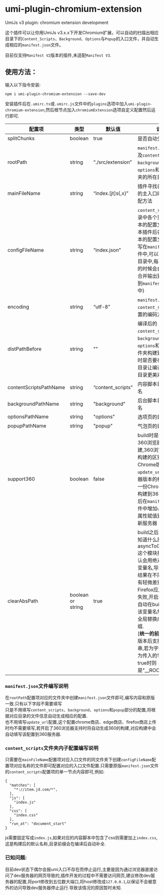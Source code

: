 # umi-plugin-chromium-extension

UmiJs v3 plugin: chromium extension development

这个插件可以让你用UmiJs v3.x.x下开发Chromium扩展，可以自动的扫描出相应目录下的`Content_Scripts`、`Background`、`Options`与`Popup`的入口文件，并自动生成相应的`manifest.json`文件。

目前仅支持`Manifest V2`版本的插件,未适配`Manifest V3`.

## 使用方法：

输入以下指令安装:

```
npm i umi-plugin-chromium-extension --save-dev
```  

安装插件后在`.umirc.ts`或`.umirc.js`文件中的`plugins`选项中加入`umi-plugin-chromium-extension`,然后根节点加入`chromiumExtension`选项自定义配置然后运行即可.

| 配置项                    | 类型                | 默认值              | 说明                                                                                                                                                                                                                  | 版本     |
|------------------------|-------------------|------------------|---------------------------------------------------------------------------------------------------------------------------------------------------------------------------------------------------------------------|--------|
| splitChunks            | boolean           | true             | 是否自动分割代码                                                                                                                                                                                                            | -      |
| rootPath               | string            | “./src/extension” | `manifest.json`文件以及`content_scripts`、`background`、`options`和`popup`文件夹的所在目录                                                                                                                                         | -      |
| mainFileName           | string            | “index.[jt]s{,x}” | 插件寻找各个文件夹的主入口时的正则匹配方法                                                                                                                                                                                               | -      |
| configFileName         | string            | “index.json”     | `content_scripts`子目录中各个页面内容脚本的配置文件名(使用本插件后各个内容脚本的配置文件可以不写在`manifest.json`文件中,可以写在每个子目录中,每次启动编译的时候会自动寻找并合并输出到编译目录到`manifest.json`文件中)                                                                                | -      |
| encoding               | string            | “utf-8”          | `manifest.json`文件和`content_scripts`子配置的编码方式                                                                                                                                                                         | -      |
| distPathBefore         | string            | ""               | 编译后的`content_scripts`、`background`、`options`和`popup`等文件夹构建到输出目录时是否要在包裹一层目录让编译后的输出目录更美观                                                                                                                              | -      |
| contentScriptsPathName | string            | “content_scripts” | 内容脚本目录的目录名                                                                                                                                                                                                          | -      |
| backgroundPathName     | string            | "background"     | 后台脚本目录的目录名                                                                                                                                                                                                          | -      |
| optionsPathName        | string            | "options"        | 选项页的目录名                                                                                                                                                                                                             | -      |
| popupPathName          | string            | "popup"          | 气泡页的目录名                                                                                                                                                                                                             | -      |
| support360             | boolean           | false            | build时是否构建出360浏览器版本的构建,360浏览器版本的构建的区别就是Chrome版本默认`update_url`,360浏览器版本的构建会复制一份Chrome版本的构建到360的目录,然后在`manifest.json`文件中增加`update_url`属性赋值到360的更新服务器                                                                  | 0.0.8  |
| clearAbsPath           | boolean or string | true              | build之后因umijs不知道什么原因asyncToGenerator.js这个模块打包之后默认会用绝对路径作为变量名,导致编译后的结果在不同电脑下会有轻微差别导致在Firefox应用商店审核失败,开启该功能后,将自动在build之后寻找该变量名然后将名称全局替换成统一的前缀.<br/>[__统一的前缀__]:v1.0.3版本后支持传入字符串,若为字符串时,前缀为传入的字符串,若为true时则是"\_\_ROOT__" | v1.0.1 |

### `manifest.json`文件编写说明

在`rootPath`配置项对应的文件夹中创建`manifest.json`文件即可,编写内容和原版一致.只有以下字段不需要填写   
只是不用填写`content_scripts`、`background`、`options`和`popup`部分的配置,将根据对应目录的文件信息自动生成相应的配置.  
也不用填写`update_url`配置,这个配置chrome商店、edge商店、firefox商店上传时均不需要填写,若开启了360浏览器支持时将自动生成360的构建,对应构建中会自动填写该配置到360服务器.

### `content_scripts`文件夹内子配置编写说明

只需要在`mainFileName`配置项对应入口文件的同文件夹下创建`configFileName`配置项对应名称的文件即可配置对应的入口文件配置.只需要原版`manifest.json`文件的`content_scripts`配置项的单一节点内容即可,例如:

```
{
  "matches": [
    "*://item.jd.com/*",
  ],
  "js": [
    "index.js"
  ],
  "css": [
    "index.css"
  ],
  "run_at": "document_start"
}
```

js需要固定写成`index.js`,如果对应的内容脚本中包含了css则需要加上`index.css`,这是构建后的默认名称,目录前缀会在编译后自动补全.

### 已知问题:

目前dev状态下偶尔会报umi入口不存在而停止运行,主要是因为通过浏览器直接访问了dev服务器的网页导致的,插件开发的过程中不需要访问网页,建议修改dev服务器的配置,将port修改到五位数大端口,将host修改成`127.0.0.1`,以保证不会被意外的访问导致dev服务器停止运行.导致该情况的原因暂时未知.
